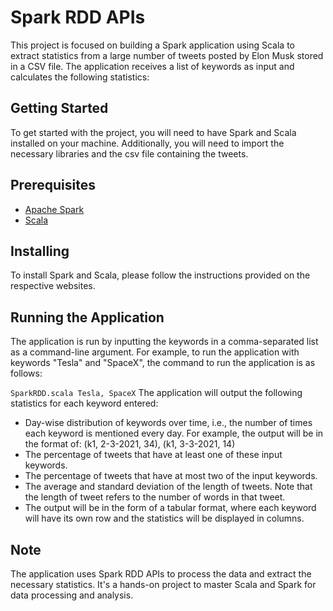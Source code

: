 # Spark RDD APIs
This project is focused on building a Spark application using Scala to extract statistics from a large number of tweets posted by Elon Musk stored in a CSV file. The application receives a list of keywords as input and calculates the following statistics:

## Getting Started
To get started with the project, you will need to have Spark and Scala installed on your machine. Additionally, you will need to import the necessary libraries and the csv file containing the tweets.

## Prerequisites
- [Apache Spark](https://spark.apache.org/)
- [Scala](https://www.scala-lang.org/)

## Installing
To install Spark and Scala, please follow the instructions provided on the respective websites.

## Running the Application
The application is run by inputting the keywords in a comma-separated list as a command-line argument.
For example, to run the application with keywords "Tesla" and "SpaceX", the command to run the application is as follows:

`SparkRDD.scala Tesla, SpaceX`
The application will output the following statistics for each keyword entered:
- Day-wise distribution of keywords over time, i.e., the number of times each keyword is mentioned every day. For example, the output will be in the format of: (k1, 2-3-2021, 34), (k1, 3-3-2021, 14)
- The percentage of tweets that have at least one of these input keywords.
- The percentage of tweets that have at most two of the input keywords.
- The average and standard deviation of the length of tweets. Note that the length of tweet refers to the number of words in that tweet.
- The output will be in the form of a tabular format, where each keyword will have its own row and the statistics will be displayed in columns.

## Note
The application uses Spark RDD APIs to process the data and extract the necessary statistics. It's a hands-on project to master Scala and Spark for data processing and analysis.
